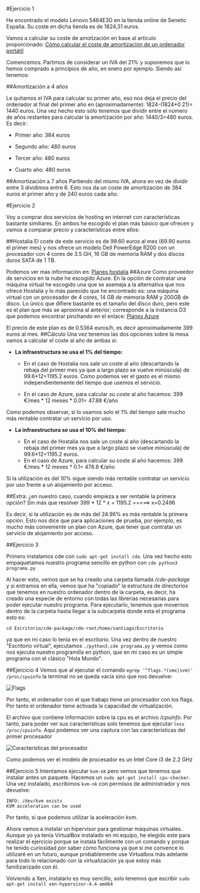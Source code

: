 #Ejercicio 1

He encontrado el modelo Lenovo 5464E3G en la tienda online de Senetic España. Su coste en dicha tienda es de 1824,31 euros.

Vamos a calcular su coste de amotización en base al artículo proporcionado: [Cómo calcular el coste de amortización de un ordenador portátil](http://www.infoautonomos.com/consultas-a-la-comunidad/988/)

Comencemos. Partimos de considerar un IVA del 21% y suponemos que lo hemos comprado a principios de año, en enero por ejemplo. Siendo así tenemos:

##Amortización a 4 años

Le quitamos el IVA para calcular su primer año, eso nos deja el precio del ordenador al final del primer año en (aproximadamente): 1824-(1824*0.21)= 1440 euros. Una vez hecho esto sólo tenemos que dividir entre el número de años restantes para calcular la amortización por año: 1440/3=480 euros. Es decir:

- Primer año: 384 euros

- Segundo año: 480 euros
- Tercer año: 480 euros
- Cuarto año: 480 euros

##Amortización a 7 años
Partiendo del mismo IVA, ahora en vez de dividir entre 3 dividimos entre 6. Esto nos da un coste de amortización de 384 euros el primer año y de 240 euros cada año.


#Ejercicio 2

Voy a comprar dos servicios de hosting en internet con características bastante similiares. En ambos he escogido el plan más básico que ofrecen y vamos a comparar precio y características entre ellos:

##Hostalia
El coste de este servicio es de 99.60 euros al mes (69.90 euros el primer mes) y nos ofrece un modelo Dell PowerEdge R200 con un procesador con 4 cores de 3.5 GH, 16 GB de memoria RAM y dos discos duros SATA de 1 TB.

Podemos ver mas información en: [Planes hostalia](https://www.hostalia.com/dedicados/?utm_medium=cpc&utm_source=google&utm_content=busqueda&utm_campaign=google_servidoresdedicados_hosting_exacto&gclid=CjwKEAjws7OwBRCn2Ome5tPP8gESJAAfopWsTkhaReicx0JHaLjrgbbldKDaRJBKBp8tmU_b-rJ6GxoCOWTw_wcB)
##Azure
Como proveedor de servicios en la nube he escogido Azure. En la opción de contratar una máquina virtual he escogido una que se asemeja a la alternativa que nos ofrece Hostalia y lo más parecido que he encontrado es: una máquina virtual con un procesador de 4 cores, 14 GB de memoria RAM y 200GB de disco. Lo único que difiere bastante es el tamaño del disco duro, pero este es el plan que más se aproxima al anterior; corresponde a la instancia D3 que podemos encontrar pinchando en el enlace: [Planes Azure](https://azure.microsoft.com/es-es/pricing/details/virtual-machines/)

El precio de este plan es de 0.5364 euros/h, es decir aproximadamente 399 euros al mes.
##Cálculo
Una vez tenemos las dos opciones sobre la mesa vamos a calcular el coste al año de ambas si:

- **La infraestructura se usa el 1% del tiempo:**
	
	- En el caso de Hostalia nos sale un coste al año (descartando la rebaja del primer mes ya que a largo plazo se vuelve minúscula) de 99.6*12=1195.2 euros. Como podemos ver el gasto es el mismo independientemente del tiempo que usemos el servicio.

	- En el caso de Azure, para calcular su coste al año hacemos: 399 €/mes * 12 meses * 0.01= 47.88 €/año

Como podemos observar, si lo usamos solo el 1% del tiempo sale mucho más rentable contratar un servicio por uso.

- **La infraestructura se usa el 10% del tiempo:**

	- En el caso de Hostalia nos sale un coste al año (descartando la rebaja del primer mes ya que a largo plazo se vuelve minúscula) de 99.6*12=1195.2 euros.
	- En el caso de Azure, para calcular su coste al año hacemos: 399 €/mes * 12 meses * 0.1= 478.8 €/año

Si la utilización es del 10% sigue siendo más rentable contratar un servicio por uso frente a un alojamiento por acceso.

##Extra: ¿en nuestro caso, cuando empieza a ser rentable la primera opción?
Sin más que resolver 399 * 12 * x = 1195.2 =====> x=0.2496

Es decir, si la utilización es de más del 24.96% es más rentable la primera opción. Esto nos dice que para aplicaciones de prueba, por ejemplo, es mucho más conveniente un plan con Azure, que tener que contratar un servicio de alojamiento por acceso.

##Ejercicio 3

Primero instalamos cde con ``sudo apt-get install cde``. Una vez hecho esto empaquetamos nuestro programa sencillo en python con ``cde python3 programa.py``

Al hacer esto, vemos que se ha creado una carpeta llamada */cde-package* y si entramos en ella, vemos que ha "copiado" la estructura de directorios que tenemos en nuestro ordenador dentro de la carpeta, es decir, ha creado una especie de entorno con todas las librerías necesarias para poder ejecutar nuestro programa. Para ejecutarlo, tenemos que movernos dentro de la carpeta hasta llegar a la subcarpeta donde esta el programa esto es:

``cd Escritorio/cde-package/cde-root/home/santiago/Escritorio``

ya que en mi caso lo tenía en el escritorio. Una vez dentro de nuestro "Escritorio virtual", ejecutamos ``./python3.cde programa.py`` y vemos como nos ejecuta nuestro programilla en python, que en mi caso es un simple programa con el clásico "Hola Mundo".

##Ejercicio 4
Vemos que al ejecutar el comando ``egrep '^flags.*(vmx|svm)' /proc/cpuinfo``  la terminal no se queda vacía sino que nos devuelve:

![Flags](http://i864.photobucket.com/albums/ab201/Santiago_de_Diego/salida%20egrep%20flags_zpswkzi7qrh.png)

Por tanto, el ordenador con el que trabajo tiene un procesador con los flags. Por tanto el ordenador tiene activada la capacidad de virtualización.

El archivo que contiene información sobre la cpu es el archivo */cpuinfo*. Por tanto, para poder ver sus características solo tenemos que ejecutar ``less /proc/cpuinfo``. Aquí podemos ver una captura con las características del primer procesador

![Características del procesador](http://i864.photobucket.com/albums/ab201/Santiago_de_Diego/caracteristicas%20cpu_zpstsv4x9mp.png)

Como podemos ver el modelo de procesador es un Intel Core i3 de 2.2 GHz

##Ejercicio 5
Intentamos ejecutar ``kvm-ok`` pero vemos que tenemos que instalar antes un paquete. Hacemos un ``sudo apt-get install cpu-checker``. Una vez instalado, escribimos ``kvm-ok`` con permisos de administrador y nos devuelve:

```
INFO: /dev/kvm exists
KVM acceleration can be used
```

Por tanto, si que podemos utilizar la aceleración kvm. 

Ahora vamos a instalar un hipervisor para gestionar máquinas virtuales. Aunque yo ya tenía VirtualBox instalado en mi equipo, he elegido este para realizar el ejercicio porque se instala fácilmente con un comando y porque he tenido curiosidad por saber cómo funciona ya que si me convence lo utilizaré en un futuro, aunque probablemente use Virtualbox más adelante para todo lo relacionado con la virtualización ya que estoy más familizarizado con él. 

Volviendo a Xen, instalarlo es muy sencillo, solo tenemos que escribir ``sudo apt-get install xen-hypervisor-4.4-amd64``

